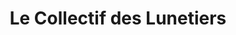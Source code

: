 ---
title: "Le Collectif des Lunetiers"
url: /thury-harcourt-le-hom/le-collectif-des-lunetiers/
shop: opticien
---